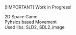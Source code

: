 [!IMPORTANT]
Work in Progress!
 
2D Space Game<br>
Pyhsics based Movement<br>
Used libs: SLD2, SDL2_image
